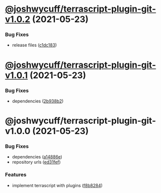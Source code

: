 # [@joshwycuff/terrascript-plugin-git-v1.0.2](https://github.com/joshwycuff/terrascript/compare/@joshwycuff/terrascript-plugin-git-v1.0.1...@joshwycuff/terrascript-plugin-git-v1.0.2) (2021-05-23)


### Bug Fixes

* release files ([c1dc183](https://github.com/joshwycuff/terrascript/commit/c1dc183d62b73db5674b06105d9827d64dcd64d7))

# [@joshwycuff/terrascript-plugin-git-v1.0.1](https://github.com/joshwycuff/terrascript/compare/@joshwycuff/terrascript-plugin-git-v1.0.0...@joshwycuff/terrascript-plugin-git-v1.0.1) (2021-05-23)


### Bug Fixes

* dependencies ([2b938b2](https://github.com/joshwycuff/terrascript/commit/2b938b2fc8c34e0f68113a2fa760a165978a3072))

# @joshwycuff/terrascript-plugin-git-v1.0.0 (2021-05-23)


### Bug Fixes

* dependencies ([a14886e](https://github.com/joshwycuff/terrascript/commit/a14886ec46641d88c3b29282357f2add7a84b2d2))
* repository urls ([ed31fef](https://github.com/joshwycuff/terrascript/commit/ed31fefdc4e0cf373f5cc19484e387f5e465468d))


### Features

* implement terrascript with plugins ([f8b8284](https://github.com/joshwycuff/terrascript/commit/f8b82845697e33dbafc0355a6e67c52d4982c4d0))
